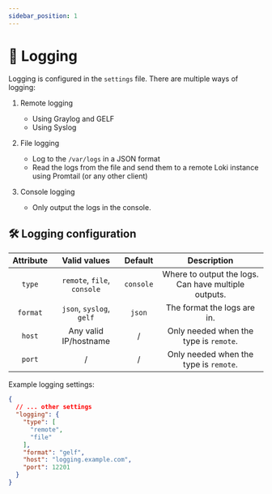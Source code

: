 ```yaml
---
sidebar_position: 1
---
```


# 📜 Logging

Logging is configured in the `settings` file. There are multiple ways of logging:

1. Remote logging
    - Using Graylog and GELF
    - Using Syslog

2. File logging
    - Log to the `/var/logs` in a JSON format
    - Read the logs from the file and send them to a remote Loki instance using Promtail (or any other client)

3. Console logging
    - Only output the logs in the console.

## 🛠️ Logging configuration

| Attribute |        Valid values         |  Default  |                     Description                      |
|:---------:|:---------------------------:|:---------:|:----------------------------------------------------:|
|  `type`   | `remote`, `file`, `console` | `console` | Where to output the logs. Can have multiple outputs. |
| `format`  |  `json`, `syslog`, `gelf`   |  `json`   |             The format the logs are in.              |
|  `host`   |    Any valid IP/hostname    |     /     |        Only needed when the type is `remote`.        |
|  `port`   |              /              |     /     |        Only needed when the type is `remote`.        |

Example logging settings:

```json
{
  // ... other settings
  "logging": {
    "type": [
      "remote",
      "file"
    ],
    "format": "gelf",
    "host": "logging.example.com",
    "port": 12201
  }
}
```